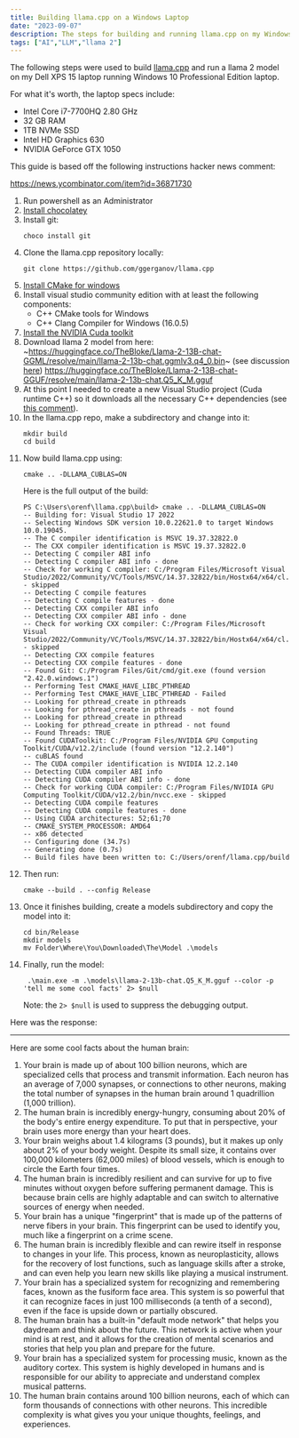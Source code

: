 ```yaml
---
title: Building llama.cpp on a Windows Laptop
date: "2023-09-07"
description: The steps for building and running llama.cpp on my Windows laptop.
tags: ["AI","LLM","llama 2"]
---
```

The following steps were used to build [llama.cpp](https://github.com/ggerganov/llama.cpp) and run a llama 2 model on my Dell XPS 15 laptop running Windows 10 Professional Edition laptop.

For what it's worth, the laptop specs include:
* Intel Core i7-7700HQ 2.80 GHz
* 32 GB RAM
* 1TB NVMe SSD
* Intel HD Graphics 630
* NVIDIA GeForce GTX 1050

This guide is based off the following instructions hacker news comment:

https://news.ycombinator.com/item?id=36871730

1. Run powershell as an Administrator
1. [Install chocolatey](https://chocolatey.org/install#individual)
1. Install git: 
    ```
    choco install git
    ```
1. Clone the llama.cpp repository locally:
    ```
    git clone https://github.com/ggerganov/llama.cpp
    ```
1. [Install CMake for windows](https://cmake.org/download/)
1. Install visual studio community edition with at least the following components:
    * C++ CMake tools for Windows
    * C++ Clang Compiler for Windows (16.0.5)
1. [Install the NVIDIA Cuda toolkit](https://developer.nvidia.com/cuda-downloads)
1. Download llama 2 model from here: ~https://huggingface.co/TheBloke/Llama-2-13B-chat-GGML/resolve/main/llama-2-13b-chat.ggmlv3.q4_0.bin~ (see discussion [here](https://huggingface.co/TheBloke/Llama-2-13B-chat-GGML/discussions/14)) https://huggingface.co/TheBloke/Llama-2-13B-chat-GGUF/resolve/main/llama-2-13b-chat.Q5_K_M.gguf
1. At this point I needed to create a new Visual Studio project (Cuda runtime C++) so it downloads all the necessary C++ dependencies (see [this comment](https://stackoverflow.com/a/31619842)).
1. In the llama.cpp repo, make a subdirectory and change into it:
    ```
    mkdir build
    cd build
    ```
1. Now build llama.cpp using:
    ```
    cmake .. -DLLAMA_CUBLAS=ON
    ```
    Here is the full output of the build:
    ```
    PS C:\Users\orenf\llama.cpp\build> cmake .. -DLLAMA_CUBLAS=ON
    -- Building for: Visual Studio 17 2022
    -- Selecting Windows SDK version 10.0.22621.0 to target Windows 10.0.19045.
    -- The C compiler identification is MSVC 19.37.32822.0
    -- The CXX compiler identification is MSVC 19.37.32822.0
    -- Detecting C compiler ABI info
    -- Detecting C compiler ABI info - done
    -- Check for working C compiler: C:/Program Files/Microsoft Visual Studio/2022/Community/VC/Tools/MSVC/14.37.32822/bin/Hostx64/x64/cl.exe - skipped
    -- Detecting C compile features
    -- Detecting C compile features - done
    -- Detecting CXX compiler ABI info
    -- Detecting CXX compiler ABI info - done
    -- Check for working CXX compiler: C:/Program Files/Microsoft Visual Studio/2022/Community/VC/Tools/MSVC/14.37.32822/bin/Hostx64/x64/cl.exe - skipped
    -- Detecting CXX compile features
    -- Detecting CXX compile features - done
    -- Found Git: C:/Program Files/Git/cmd/git.exe (found version "2.42.0.windows.1")
    -- Performing Test CMAKE_HAVE_LIBC_PTHREAD
    -- Performing Test CMAKE_HAVE_LIBC_PTHREAD - Failed
    -- Looking for pthread_create in pthreads
    -- Looking for pthread_create in pthreads - not found
    -- Looking for pthread_create in pthread
    -- Looking for pthread_create in pthread - not found
    -- Found Threads: TRUE
    -- Found CUDAToolkit: C:/Program Files/NVIDIA GPU Computing Toolkit/CUDA/v12.2/include (found version "12.2.140")
    -- cuBLAS found
    -- The CUDA compiler identification is NVIDIA 12.2.140
    -- Detecting CUDA compiler ABI info
    -- Detecting CUDA compiler ABI info - done
    -- Check for working CUDA compiler: C:/Program Files/NVIDIA GPU Computing Toolkit/CUDA/v12.2/bin/nvcc.exe - skipped
    -- Detecting CUDA compile features
    -- Detecting CUDA compile features - done
    -- Using CUDA architectures: 52;61;70
    -- CMAKE_SYSTEM_PROCESSOR: AMD64
    -- x86 detected
    -- Configuring done (34.7s)
    -- Generating done (0.7s)
    -- Build files have been written to: C:/Users/orenf/llama.cpp/build
    ```
2. Then run:
    ```
    cmake --build . --config Release
    ```
3. Once it finishes building, create a models subdirectory and copy the model into it:
    ```
    cd bin/Release
    mkdir models
    mv Folder\Where\You\Downloaded\The\Model .\models
    ```
4. Finally, run the model:
    ```
     .\main.exe -m .\models\llama-2-13b-chat.Q5_K_M.gguf --color -p 'tell me some cool facts' 2> $null
    ```
    Note: the `2> $null` is used to suppress the debugging output.

Here was the response:
<hr />
Here are some cool facts about the human brain:

1. Your brain is made up of about 100 billion neurons, which are specialized cells that process and transmit information. Each neuron has an average of 7,000 synapses, or connections to other neurons, making the total number of synapses in the human brain around 1 quadrillion (1,000 trillion).
2. The human brain is incredibly energy-hungry, consuming about 20% of the body's entire energy expenditure. To put that in perspective, your brain uses more energy than your heart does.
3. Your brain weighs about 1.4 kilograms (3 pounds), but it makes up only about 2% of your body weight. Despite its small size, it contains over 100,000 kilometers (62,000 miles) of blood vessels, which is enough to circle the Earth four times.
4. The human brain is incredibly resilient and can survive for up to five minutes without oxygen before suffering permanent damage. This is because brain cells are highly adaptable and can switch to alternative sources of energy when needed.
5. Your brain has a unique "fingerprint" that is made up of the patterns of nerve fibers in your brain. This fingerprint can be used to identify you, much like a fingerprint on a crime scene.
6. The human brain is incredibly flexible and can rewire itself in response to changes in your life. This process, known as neuroplasticity, allows for the recovery of lost functions, such as language skills after a stroke, and can even help you learn new skills like playing a musical instrument.
7. Your brain has a specialized system for recognizing and remembering faces, known as the fusiform face area. This system is so powerful that it can recognize faces in just 100 milliseconds (a tenth of a second), even if the face is upside down or partially obscured.
8. The human brain has a built-in "default mode network" that helps you daydream and think about the future. This network is active when your mind is at rest, and it allows for the creation of mental scenarios and stories that help you plan and prepare for the future.
9. Your brain has a specialized system for processing music, known as the auditory cortex. This system is highly developed in humans and is responsible for our ability to appreciate and understand complex musical patterns.
10. The human brain contains around 100 billion neurons, each of which can form thousands of connections with other neurons. This incredible complexity is what gives you your unique thoughts, feelings, and experiences.